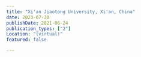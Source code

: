 ```yaml
---
title: "Xi'an Jiaotong University, Xi'an, China"
date: 2023-07-30
publishDate: 2021-06-24
publication_types: ["2"]
Location: "(virtual)"
featured: false

---
```


